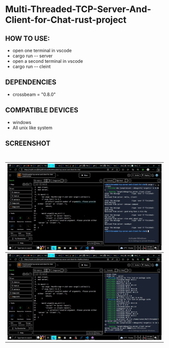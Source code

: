 # Multi-Threaded-TCP-Server-And-Client-for-Chat-rust-project
## HOW TO USE:
- open one terminal in vscode
- cargo run -- server
- open a second terminal in vscode
- cargo run -- cleint
## DEPENDENCIES
- crossbeam = "0.8.0"
## COMPATIBLE DEVICES
- windows
- All unix like system
## SCREENSHOT
<br>
<table>
  <tr>
   <th>
      <img src="https://github.com/Anjalikrishna21/multi-Threaded-TCP-Server-and-Client-for-Chat-rust-project/blob/main/screenshot/Capture.JPG">
   </th>
  </tr>
   <tr>
   <th>
      <img src="https://github.com/Anjalikrishna21/multi-Threaded-TCP-Server-and-Client-for-Chat-rust-project/blob/main/screenshot/capture2.JPG">
   </th>
  </tr>
  
</table>
